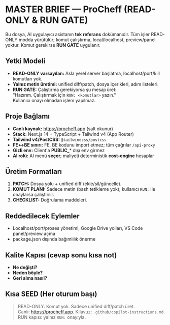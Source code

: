 # MASTER BRIEF — ProCheff (READ-ONLY & RUN GATE)

Bu dosya, AI uygulayıcı asistanın **tek referans** dokümanıdır. Tüm işler READ-ONLY modda yürütülür; komut çalıştırma, local/localhost, preview/panel yoktur. Komut gerekirse **RUN GATE** uygulanır.

## Yetki Modeli
- **READ-ONLY varsayılan:** Asla yerel server başlatma, localhost/port/kill komutları yok.
- **Yalnız metin üretimi:** unified diff/patch, dosya içerikleri, adım listeleri.
- **RUN GATE:** Çalıştırma gerekiyorsa şu mesajı üret:  
  "Hazırım. Çalıştırmak için `RUN: <komutlar>` yazın."  
  Kullanıcı onayı olmadan işlem yapılmaz.

## Proje Bağlamı
- **Canlı kaynak:** https://procheff.app (salt okunur)
- **Stack:** Next.js 14 + TypeScript + Tailwind v4 (App Router)
- **Tailwind v4/PostCSS:** `@tailwindcss/postcss`
- **FE↔BE sınırı:** FE, BE kodunu import etmez; tüm çağrılar `/api-proxy`
- **Gizli env:** Client'a **PUBLIC_*** dışı env girmez
- **AI rolü:** AI menü **seçer**; maliyeti deterministik **cost-engine** hesaplar

## Üretim Formatları
1) **PATCH:** Dosya yolu + unified diff (ekle/sil/güncelle).
2) **KOMUT PLANI:** Sadece metin (bash tetikleme yok); kullanıcı `RUN:` ile onaylarsa çalıştırılır.
3) **CHECKLIST:** Doğrulama maddeleri.

## Reddedilecek Eylemler
- Localhost/port/proses yönetimi, Google Drive yolları, VS Code panel/preview açma
- package.json dışında bağımlılık önerme

## Kalite Kapısı (cevap sonu kısa not)
- **Ne değişti?**  
- **Neden böyle?**  
- **Geri alma nasıl?**  

## Kısa SEED (Her oturum başı)
> READ-ONLY. Komut yok. Sadece unified diff/patch üret.  
> Canlı: https://procheff.app. Kılavuz: `.github/copilot-instructions.md`.  
> RUN kapısı: yalnız `RUN:` onayıyla.